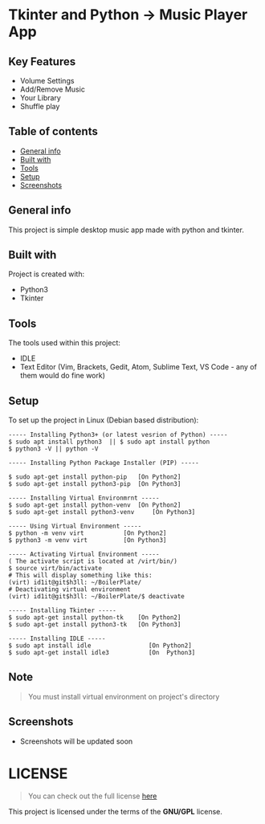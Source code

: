 # Tkinter and Python -> Music Player App 

## Key Features 
* Volume Settings
* Add/Remove Music
* Your Library
* Shuffle play

## Table of contents
* [General info](#general-info)
* [Built with](#built-with)
* [Tools](#tools)
* [Setup](#project-setup)
* [Screenshots](#project-sscreenshots)

## General info
This project is simple desktop music app made with python and tkinter. 
	
## Built with
Project is created with:
* Python3
* Tkinter
	
## Tools
The tools used within this project:
* IDLE 
* Text Editor (Vim, Brackets, Gedit, Atom, Sublime Text, VS Code - any of them would do fine work)

## Setup
To set up the project in Linux (Debian based distribution):
```
----- Installing Python3+ (or latest vesrion of Python) -----
$ sudo apt install python3  || $ sudo apt install python
$ python3 -V || python -V

----- Installing Python Package Installer (PIP) -----

$ sudo apt-get install python-pip 	[On Python2]
$ sudo apt-get install python3-pip 	[On Python3]

----- Installing Virtual Environmrnt -----
$ sudo apt-get install python-venv 	[On Python2]
$ sudo apt-get install python3-venv 	[On Python3]

----- Using Virtual Environment -----
$ python -m venv virt 			[On Python2]
$ python3 -m venv virt 			[On Python3]

----- Activating Virtual Environment -----
( The activate script is located at /virt/bin/)
$ source virt/bin/activate
# This will display something like this: 
(virt) id1it@git$h3ll: ~/BoilerPlate/
# Deactivating virtual environment 
(virt) id1it@git$h3ll: ~/BoilerPlate/$ deactivate 

----- Installing Tkinter -----
$ sudo apt-get install python-tk	[On Python2]
$ sudo apt-get install python3-tk 	[On Python3]

----- Installing IDLE -----
$ sudo apt install idle                [On Python2]
$ sudo apt-get install idle3           [On  Python3]
``` 

## Note
>You must install virtual environment on project's directory

## Screenshots 
* Screenshots will be updated soon

# LICENSE 
>You can check out the full license [here](https://github.com/pkgnpdeb/python-music/blob/main/LICENSE)

This project is licensed under the terms of the **GNU/GPL** license.  
